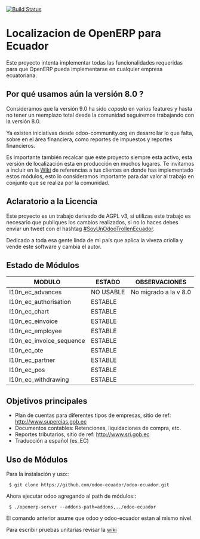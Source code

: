 [![Build Status](https://travis-ci.org/odoo-ecuador/odoo-ecuador.svg?branch=8.0)](https://travis-ci.org/odoo-ecuador/odoo-ecuador)

Localizacion de OpenERP para Ecuador
====================================

Este proyecto intenta implementar todas las funcionalidades
requeridas para que OpenERP pueda implementarse en cualquier
empresa ecuatoriana.

Por qué usamos aún la versión 8.0 ?
-----------------------------------

Consideramos que la versión 9.0 ha sido *capada* en varios features y hasta no tener un reemplazo total desde la comunidad seguiremos trabajando con la versión 8.0.

Ya existen iniciativas desde odoo-community.org en desarrollar lo que falta, sobre en el área financiera, como reportes de impuestos y reportes financieros.

Es importante también recalcar que este proyecto siempre esta activo, esta versión de localización esta en producción en muchos lugares. Te invitamos a incluir en la [Wiki](https://github.com/odoo-ecuador/odoo-ecuador/wiki/Referencia-de-clientes) de referencias a tus clientes en donde has implementado estos módulos, esto lo consideramos importante para dar valor al trabajo en conjunto que se realiza por la comunidad.

Aclaratorio a la Licencia
-------------------------

Este proyecto es un trabajo derivado de AGPL v3, si utilizas este trabajo es necesario que publiques los cambios realizados, si no lo haces debes enviar un tweet con el hashtag [#SoyUnOdooTrollenEcuador](https://twitter.com/search?f=tweets&q=%23SoyUnOdooTrollEnEcuado).

Dedicado a toda esa gente linda de mi país que aplica la viveza criolla y vende este software y cambia el autor.

Estado de Módulos
-----------------


| MODULO                   | ESTADO    | OBSERVACIONES                           |
|--------------------------|-----------|-----------------------------------------|
| l10n_ec_advances         | NO USABLE | No migrado a la v 8.0                   |
| l10n_ec_authorisation    | ESTABLE   |                                         |
| l10n_ec_chart            | ESTABLE   |                                         |
| l10n_ec_einvoice         | ESTABLE   |                                         |
| l10n_ec_employee         | ESTABLE   |                                         |
| l10n_ec_invoice_sequence | ESTABLE   |                                         |
| l10n_ec_ote              | ESTABLE   |                                         |
| l10n_ec_partner          | ESTABLE   |                                         |
| l10n_ec_pos              | ESTABLE |  |
| l10n_ec_withdrawing      | ESTABLE   |                                         |


Objetivos principales
---------------------

- Plan de cuentas para diferentes tipos de empresas, sitio de ref: http://www.supercias.gob.ec
- Documentos contables: Retenciones, liquidaciones de compra, etc.
- Reportes tributarios, sitio de ref: http://www.sri.gob.ec
- Traducción a español (es_EC)

Uso de Módulos
--------------

Para la instalación y uso::

     $ git clone https://github.com/odoo-ecuador/odoo-ecuador.git

Ahora ejecutar odoo agregando al path de módulos::

     $ ./openerp-server --addons-path=addons,../odoo-ecuador

El comando anterior asume que odoo y odoo-ecuador estan al mismo nivel.

Para escribir pruebas unitarias revisar la [wiki](https://github.com/odoo-ecuador/odoo-ecuador/wiki/Pruebas-Unitarias)
